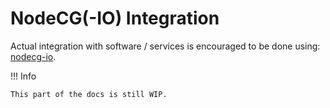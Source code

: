 # NodeCG(-IO) Integration

Actual integration with software / services is encouraged to be done using: [nodecg-io](https://nodecg.io/).

!!! Info

    This part of the docs is still WIP.
